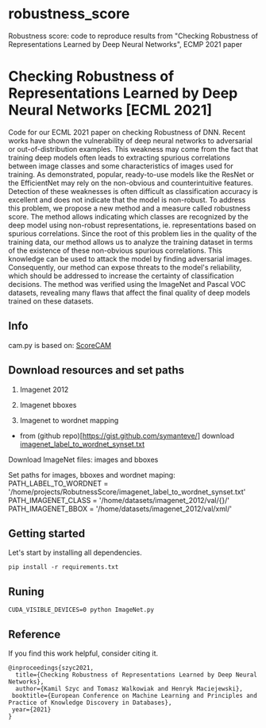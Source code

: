 # robustness_score
Robustness score: code to reproduce results from "Checking Robustness of Representations Learned by Deep Neural Networks", ECMP 2021 paper 


# Checking Robustness of Representations Learned by Deep Neural Networks [ECML 2021]

Code for our ECML 2021 paper on checking Robustness of DNN. Recent works have shown the vulnerability of deep neural networks to adversarial or out-of-distribution examples. This weakness may come from the fact that training deep models often leads to extracting spurious correlations between image classes and some characteristics of images used for training. As demonstrated, popular, ready-to-use models like the ResNet or the EfficientNet may rely on the non-obvious and counterintuitive features. Detection of these weaknesses is often difficult as classification accuracy is excellent and does not indicate that the model is non-robust. To address this problem, we propose a new method and a measure called robustness score. The method allows indicating which classes are recognized by the deep model using non-robust representations, ie. representations based on spurious correlations. Since the root of this problem lies in the quality of the training data, our method allows us to analyze the training dataset in terms of the existence of these non-obvious spurious correlations. This knowledge can be used to attack the model by finding adversarial images. Consequently, our method can expose threats to the model's reliability, which should be addressed to increase the certainty of classification decisions. The method was verified using the ImageNet and Pascal VOC datasets, revealing many flaws that affect the final quality of deep models trained on these datasets.




## Info

cam.py is based on: [ScoreCAM](https://github.com/yiskw713/ScoreCAM)

## Download resources and set paths

1. Imagenet 2012 


2. Imagenet bboxes

3. Imagenet to wordnet mapping
  -  from (github repo)[https://gist.github.com/symanteve/]  download [imagenet_label_to_wordnet_synset.txt](https://gist.githubusercontent.com/symanteve/a14778f7023dda425e93892217135679/raw/9fa8342b7366596519dfdf53f4db39479eb82de8/imagenet_label_to_wordnet_synset.txt)

Download ImageNet files: images and bboxes

Set paths for images, bboxes and wordnet maping:
PATH_LABEL_TO_WORDNET = '/home/projects/RobutnessScore/imagenet_label_to_wordnet_synset.txt'
PATH_IMAGENET_CLASS = '/home/datasets/imagenet_2012/val/{}/'
PATH_IMAGENET_BBOX = '/home/datasets/imagenet_2012/val/xml/'


## Getting started

Let's start by installing all dependencies. 

`pip install -r requirements.txt`




## Runing

`CUDA_VISIBLE_DEVICES=0 python ImageNet.py`

## Reference

If you find this work helpful, consider citing it. 

```
@inproceedings{szyc2021,
  title={Checking Robustness of Representations Learned by Deep Neural Networks},
  author={Kamil Szyc and Tomasz Walkowiak and Henryk Maciejewski},
 booktitle={European Conference on Machine Learning and Principles and Practice of Knowledge Discovery in Databases},
 year={2021}
}
```
